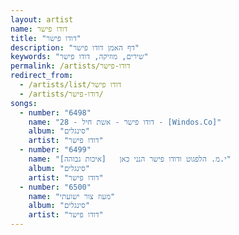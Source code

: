 ```yaml
---
layout: artist
name: דודו פישר
title: "דודו פישר"
description: "דף האמן דודו פישר"
keywords: "שירים, מוזיקה, דודו פישר"
permalink: /artists/דודו-פישר
redirect_from:
  - /artists/list/דודו פישר
  - /artists/דודו-פישר/
songs:
  - number: "6498"
    name: "28 - דודו פישר - אשת חיל - [Windos.Co]"
    album: "סינגלים"
    artist: "דודו פישר"
  - number: "6499"
    name: "י.מ. הלפגוט ודודו פישר הנני כאן   [איכות גבוהה]"
    album: "סינגלים"
    artist: "דודו פישר"
  - number: "6500"
    name: "מעוז צור ישועתי"
    album: "סינגלים"
    artist: "דודו פישר"
---
```

